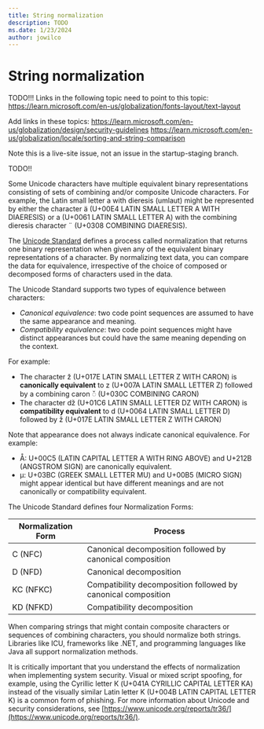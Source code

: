 ```yaml
---
title: String normalization
description: TODO
ms.date: 1/23/2024
author: jowilco
---
```


# String normalization

TODO!!!
Links in the following topic need to point to this topic:
https://learn.microsoft.com/en-us/globalization/fonts-layout/text-layout

Add links in these topics:
https://learn.microsoft.com/en-us/globalization/design/security-guidelines
https://learn.microsoft.com/en-us/globalization/locale/sorting-and-string-comparison

Note this is a live-site issue, not an issue in the startup-staging branch.

TODO!!

Some Unicode characters have multiple equivalent binary representations consisting of sets of combining and/or composite Unicode characters. For example, the Latin small letter a with dieresis (umlaut) might be represented by either the character ä (U+00E4 LATIN SMALL LETTER A WITH DIAERESIS) or a (U+0061 LATIN SMALL LETTER A) with the combining dieresis character ¨ (U+0308 COMBINING DIAERESIS).

The [Unicode Standard](../encoding/unicode-standard.md) defines a process called normalization that returns one binary representation when given any of the equivalent binary representations of a character. By normalizing text data, you can compare the data for equivalence, irrespective of the choice of composed or decomposed forms of characters used in the data.

The Unicode Standard supports two types of equivalence between characters:

- *Canonical equivalence*: two code point sequences are assumed to have the same appearance and meaning.
- *Compatibility equivalence*: two code point sequences might have distinct appearances but could have the same meaning depending on the context.

For example:

- The character ž (U+017E LATIN SMALL LETTER Z WITH CARON) is **canonically equivalent** to z (U+007A LATIN SMALL LETTER Z) followed by a combining caron ◌̌ (U+030C COMBINING CARON)
- The character ǆ (U+01C6 LATIN SMALL LETTER DZ WITH CARON) is **compatibility equivalent** to d (U+0064 LATIN SMALL LETTER D) followed by ž (U+017E LATIN SMALL LETTER Z WITH CARON)

Note that appearance does not always indicate canonical equivalence. For example:

- Å: U+00C5 (LATIN CAPITAL LETTER A WITH RING ABOVE) and U+212B (ANGSTROM SIGN) are canonically equivalent.
- μ: U+03BC (GREEK SMALL LETTER MU) and U+00B5 (MICRO SIGN) might appear identical but have different meanings and are not canonically or compatibility equivalent.

The Unicode Standard defines four Normalization Forms:

| Normalization Form | Process |
|--------------------|---------|
| C (NFC)            | Canonical decomposition followed by canonical composition |
| D (NFD)            | Canonical decomposition |
| KC (NFKC)          | Compatibility decomposition followed by canonical composition |
| KD (NFKD)          | Compatibility decomposition |

When comparing strings that might contain composite characters or sequences of combining characters, you should normalize both strings. Libraries like ICU, frameworks like .NET, and programming languages like Java all support normalization methods.

It is critically important that you understand the effects of normalization when implementing system security. Visual or mixed script spoofing, for example, using the Cyrillic letter К (U+041A CYRILLIC CAPITAL LETTER KA) instead of the visually similar Latin letter K (U+004B LATIN CAPITAL LETTER K) is a common form of phishing. For more information about Unicode and security considerations, see [https://www.unicode.org/reports/tr36/](https://www.unicode.org/reports/tr36/).
